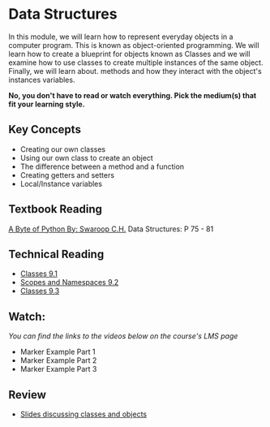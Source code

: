 # Data Structures

In this module, we will learn how to represent everyday objects in a
computer program. This is known as object-oriented programming. We will learn
how to create a blueprint for objects known as Classes and we will examine how to
use classes to create multiple instances of the same object. Finally, we will
learn about. methods and how they interact with the object's instances variables. 

**No, you don't have to read or watch everything. Pick the medium(s) that fit
your learning style.**

## Key Concepts

- Creating our own classes
- Using our own class to create an object
- The difference between a method and a function
- Creating getters and setters
- Local/Instance variables

## Textbook Reading

[A Byte of Python By: Swaroop C.H.](https://open.umn.edu/opentextbooks/textbooks/a-byte-of-python) Data Structures: P 75 - 81

## Technical Reading

- [Classes 9.1](https://docs.python.org/3/tutorial/classes.html#classes)
- [Scopes and Namespaces 9.2](https://docs.python.org/3/tutorial/classes.html#python-scopes-and-namespaces)
- [Classes 9.3](https://docs.python.org/3/tutorial/classes.html#a-first-look-at-classes)

  
## Watch:

*You can find the links to the videos below on the course's LMS page*

- Marker Example Part 1
- Marker Example Part 2
- Marker Example Part 3


## Review

- [Slides discussing classes and objects](https://docs.google.com/presentation/d/1CL1a69P9C7DcliDA691aLY31s_lgNDAUraCU5z7L8Dc/edit?usp=sharing)
  